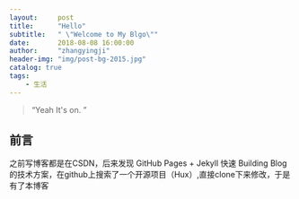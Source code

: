 ```yaml
---
layout:     post
title:      "Hello"
subtitle:   " \"Welcome to My Blgo\""
date:       2018-08-08 16:00:00
author:     "zhangyingji"
header-img: "img/post-bg-2015.jpg"
catalog: true
tags:
    - 生活
---
```


> “Yeah It's on. ”


## 前言

之前写博客都是在CSDN，后来发现 GitHub Pages + Jekyll 快速 Building Blog 的技术方案，在github上搜索了一个开源项目（Hux）,直接clone下来修改，于是有了本博客